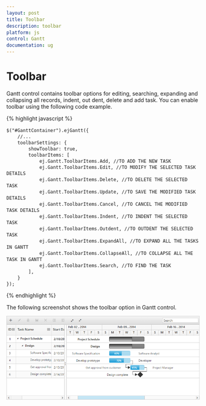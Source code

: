 ```yaml
---
layout: post
title: Toolbar
description: toolbar
platform: js
control: Gantt
documentation: ug
---
```


# Toolbar

Gantt control contains toolbar options for editing, searching, expanding and collapsing all records, indent, out dent, delete and add task. You can enable toolbar using the following code example.

{% highlight javascript %}

    $("#GanttContainer").ejGantt({
        //...
        toolbarSettings: {
            showToolbar: true,
            toolbarItems: [
                ej.Gantt.ToolbarItems.Add, //TO ADD THE NEW TASK 
                ej.Gantt.ToolbarItems.Edit, //TO MODIFY THE SELECTED TASK DETAILS
                ej.Gantt.ToolbarItems.Delete, //TO DELETE THE SELECTED TASK
                ej.Gantt.ToolbarItems.Update, //TO SAVE THE MODIFIED TASK DETAILS
                ej.Gantt.ToolbarItems.Cancel, //TO CANCEL THE MODIFIED TASK DETAILS
                ej.Gantt.ToolbarItems.Indent, //TO INDENT THE SELECTED TASK 
                ej.Gantt.ToolbarItems.Outdent, //TO OUTDENT THE SELECTED TASK
                ej.Gantt.ToolbarItems.ExpandAll, //TO EXPAND ALL THE TASKS IN GANTT
                ej.Gantt.ToolbarItems.CollapseAll, //TO COLLAPSE ALL THE TASK IN GANTT
                ej.Gantt.ToolbarItems.Search, //TO FIND THE TASK
            ],
        }
    });


{% endhighlight %}

The following screenshot shows the toolbar option in Gantt control.

![](/js/Gantt/Toolbar_images/Toolbar_img1.png)

